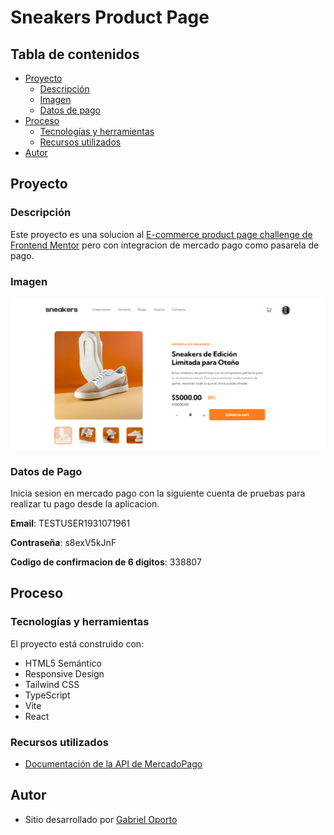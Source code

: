 # Sneakers Product Page

## Tabla de contenidos

- [Proyecto](#proyecto)
  - [Descripción](#descripción)
  - [Imagen](#imagen)
  - [Datos de pago](#datos-de-pago)
- [Proceso](#proceso)
  - [Tecnologías y herramientas](#tecnologías-y-herramientas)
  - [Recursos utilizados](#recursos-utilizados)
- [Autor](#autor)

## Proyecto

### Descripción

Este proyecto es una solucion al [E-commerce product page challenge de Frontend Mentor](https://www.frontendmentor.io/challenges/ecommerce-product-page-UPsZ9MJp6) pero con integracion de mercado pago como pasarela de pago.

### Imagen

![Captura de pantalla del Proyecto](/src/assets/Screenshot-Sneakers.png)

### Datos de Pago

Inicia sesion en mercado pago con la siguiente cuenta de pruebas para realizar tu pago desde la aplicacion.

**Email**: TESTUSER1931071961

**Contraseña**: s8exV5kJnF

**Codigo de confirmacion de 6 digitos**: 338807

## Proceso

### Tecnologías y herramientas

El proyecto está construido con:

- HTML5 Semántico
- Responsive Design
- Tailwind CSS
- TypeScript
- Vite
- React

### Recursos utilizados

- [Documentación de la API de MercadoPago](https://www.mercadopago.com.ar/developers/es)

## Autor

- Sitio desarrollado por [Gabriel Oporto](https://github.com/gabrieloporto)
